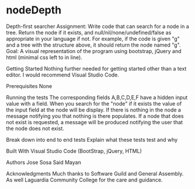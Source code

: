 # nodeDepth
Depth-first searcher
Assignment: Write code that can search for a node in a tree. Return the node if it exists, and null/nil/none/undefined/false 
as appropriate in your language if not. For example, if the code is given "g" and a tree with the structure above, it should 
return the node named "g".
Goal: A visual representation of the program using bootstrap, jQuery and html (minimal css left to in line).

Getting Started
Nothing further needed for getting started other than a text editor. I would recommend Visual Studio Code. 

Prerequisites
None

Running the tests
The corresponding fields A,B,C,D,E,F have a hidden input value with a field. When you search for the "node" if it 
exists the value of the input field at the node will be display. If there is nothing in the node a message notifying
you that nothing is there populates. If a node that does not exist is requested, a message will be produced notifying
the user that the node does not exist.

Break down into end to end tests
Explain what these tests test and why


Built With
Visual Studio Code (BootStrap, jQuery, HTML)


Authors
Jose Sosa
Said Mayan


Acknowledgments
Much thanks to Software Guild and General Assembly. As well Laguardia Community College for the care and guidance.

